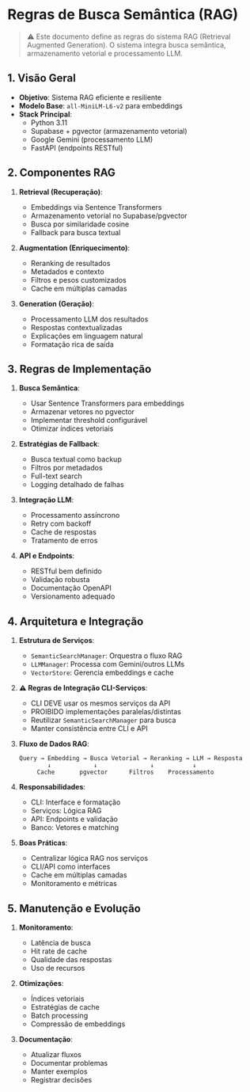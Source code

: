 # Regras de Busca Semântica (RAG)

> ⚠️ Este documento define as regras do sistema RAG (Retrieval Augmented Generation).
> O sistema integra busca semântica, armazenamento vetorial e processamento LLM.

## 1. Visão Geral

- **Objetivo**: Sistema RAG eficiente e resiliente
- **Modelo Base**: `all-MiniLM-L6-v2` para embeddings
- **Stack Principal**:
  - Python 3.11
  - Supabase + pgvector (armazenamento vetorial)
  - Google Gemini (processamento LLM)
  - FastAPI (endpoints RESTful)

## 2. Componentes RAG

1. **Retrieval (Recuperação)**:

   - Embeddings via Sentence Transformers
   - Armazenamento vetorial no Supabase/pgvector
   - Busca por similaridade cosine
   - Fallback para busca textual

2. **Augmentation (Enriquecimento)**:

   - Reranking de resultados
   - Metadados e contexto
   - Filtros e pesos customizados
   - Cache em múltiplas camadas

3. **Generation (Geração)**:
   - Processamento LLM dos resultados
   - Respostas contextualizadas
   - Explicações em linguagem natural
   - Formatação rica de saída

## 3. Regras de Implementação

1. **Busca Semântica**:

   - Usar Sentence Transformers para embeddings
   - Armazenar vetores no pgvector
   - Implementar threshold configurável
   - Otimizar índices vetoriais

2. **Estratégias de Fallback**:

   - Busca textual como backup
   - Filtros por metadados
   - Full-text search
   - Logging detalhado de falhas

3. **Integração LLM**:

   - Processamento assíncrono
   - Retry com backoff
   - Cache de respostas
   - Tratamento de erros

4. **API e Endpoints**:
   - RESTful bem definido
   - Validação robusta
   - Documentação OpenAPI
   - Versionamento adequado

## 4. Arquitetura e Integração

1. **Estrutura de Serviços**:

   - `SemanticSearchManager`: Orquestra o fluxo RAG
   - `LLMManager`: Processa com Gemini/outros LLMs
   - `VectorStore`: Gerencia embeddings e cache

2. **⚠️ Regras de Integração CLI-Serviços**:

   - CLI DEVE usar os mesmos serviços da API
   - PROIBIDO implementações paralelas/distintas
   - Reutilizar `SemanticSearchManager` para busca
   - Manter consistência entre CLI e API

3. **Fluxo de Dados RAG**:

   ```
   Query → Embedding → Busca Vetorial → Reranking → LLM → Resposta
           ↓            ↓               ↓           ↓
        Cache       pgvector      Filtros    Processamento
   ```

4. **Responsabilidades**:

   - CLI: Interface e formatação
   - Serviços: Lógica RAG
   - API: Endpoints e validação
   - Banco: Vetores e matching

5. **Boas Práticas**:
   - Centralizar lógica RAG nos serviços
   - CLI/API como interfaces
   - Cache em múltiplas camadas
   - Monitoramento e métricas

## 5. Manutenção e Evolução

1. **Monitoramento**:

   - Latência de busca
   - Hit rate de cache
   - Qualidade das respostas
   - Uso de recursos

2. **Otimizações**:

   - Índices vetoriais
   - Estratégias de cache
   - Batch processing
   - Compressão de embeddings

3. **Documentação**:
   - Atualizar fluxos
   - Documentar problemas
   - Manter exemplos
   - Registrar decisões

